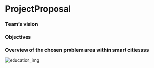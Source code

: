 # ProjectProposal

### Team’s vision

### Objectives

### Overview of the chosen problem area within smart citiessss

![education_img](https://github.com/lxymahatma/PBL3/assets/166480567/9b4485ad-5c7f-4717-9e7a-af0cab4a49b9)

